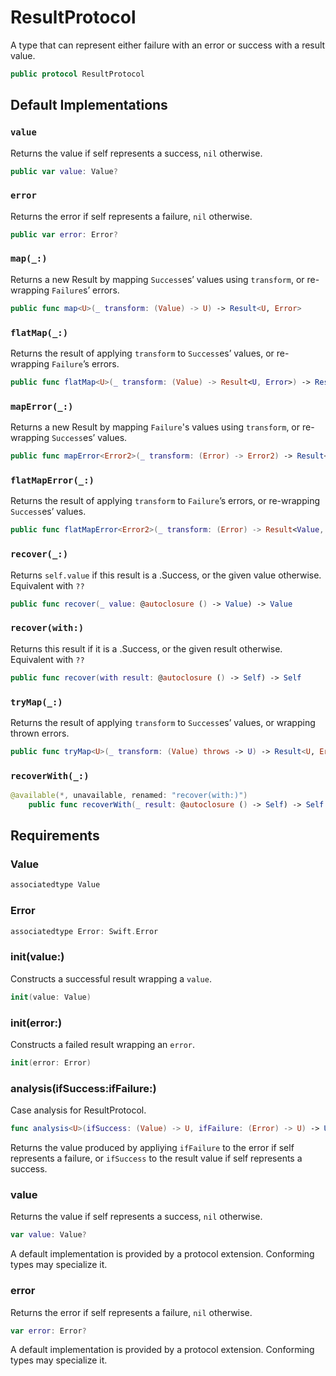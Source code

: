 # ResultProtocol

A type that can represent either failure with an error or success with a result value.

``` swift
public protocol ResultProtocol 
```

## Default Implementations

### `value`

Returns the value if self represents a success, `nil` otherwise.

``` swift
public var value: Value? 
```

### `error`

Returns the error if self represents a failure, `nil` otherwise.

``` swift
public var error: Error? 
```

### `map(_:)`

Returns a new Result by mapping `Success`es’ values using `transform`, or re-wrapping `Failure`s’ errors.

``` swift
public func map<U>(_ transform: (Value) -> U) -> Result<U, Error> 
```

### `flatMap(_:)`

Returns the result of applying `transform` to `Success`es’ values, or re-wrapping `Failure`’s errors.

``` swift
public func flatMap<U>(_ transform: (Value) -> Result<U, Error>) -> Result<U, Error> 
```

### `mapError(_:)`

Returns a new Result by mapping `Failure`'s values using `transform`, or re-wrapping `Success`es’ values.

``` swift
public func mapError<Error2>(_ transform: (Error) -> Error2) -> Result<Value, Error2> 
```

### `flatMapError(_:)`

Returns the result of applying `transform` to `Failure`’s errors, or re-wrapping `Success`es’ values.

``` swift
public func flatMapError<Error2>(_ transform: (Error) -> Result<Value, Error2>) -> Result<Value, Error2> 
```

### `recover(_:)`

Returns `self.value` if this result is a .Success, or the given value otherwise. Equivalent with `??`

``` swift
public func recover(_ value: @autoclosure () -> Value) -> Value 
```

### `recover(with:)`

Returns this result if it is a .Success, or the given result otherwise. Equivalent with `??`

``` swift
public func recover(with result: @autoclosure () -> Self) -> Self 
```

### `tryMap(_:)`

Returns the result of applying `transform` to `Success`es’ values, or wrapping thrown errors.

``` swift
public func tryMap<U>(_ transform: (Value) throws -> U) -> Result<U, Error> 
```

### `recoverWith(_:)`

``` swift
@available(*, unavailable, renamed: "recover(with:)")
	public func recoverWith(_ result: @autoclosure () -> Self) -> Self 
```

## Requirements

### Value

``` swift
associatedtype Value
```

### Error

``` swift
associatedtype Error: Swift.Error
```

### init(value:​)

Constructs a successful result wrapping a `value`.

``` swift
init(value: Value)
```

### init(error:​)

Constructs a failed result wrapping an `error`.

``` swift
init(error: Error)
```

### analysis(ifSuccess:​ifFailure:​)

Case analysis for ResultProtocol.

``` swift
func analysis<U>(ifSuccess: (Value) -> U, ifFailure: (Error) -> U) -> U
```

Returns the value produced by appliying `ifFailure` to the error if self represents a failure, or `ifSuccess` to the result value if self represents a success.

### value

Returns the value if self represents a success, `nil` otherwise.

``` swift
var value: Value? 
```

A default implementation is provided by a protocol extension. Conforming types may specialize it.

### error

Returns the error if self represents a failure, `nil` otherwise.

``` swift
var error: Error? 
```

A default implementation is provided by a protocol extension. Conforming types may specialize it.
